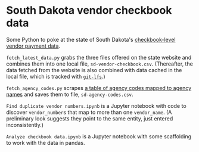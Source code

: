 # South Dakota vendor checkbook data
Some Python to poke at the state of South Dakota's [checkbook-level vendor payment data](https://open.sd.gov/vendor.aspx).

`fetch_latest_data.py` grabs the three files offered on the state website and combines them into one local file, `sd-vendor-checkbook.csv`. (Thereafter, the data fetched from the website is also combined with data cached in the local file, which is tracked with [`git-lfs`](https://git-lfs.github.com/).)

`fetch_agency_codes.py` scrapes [a table of agency codes mapped to agency names](https://bfm.sd.gov/vendor/contactinfo.asp) and saves them to file, `sd-agency-codes.csv`.

`Find duplicate vendor numbers.ipynb` is a Jupyter notebook with code to discover `vendor_number`s that map to more than one `vendor_name`. (A preliminary look suggests they point to the same entity, just entered inconsistently.)

`Analyze checkbook data.ipynb` is a Jupyter notebook with some scaffolding to work with the data in pandas.
